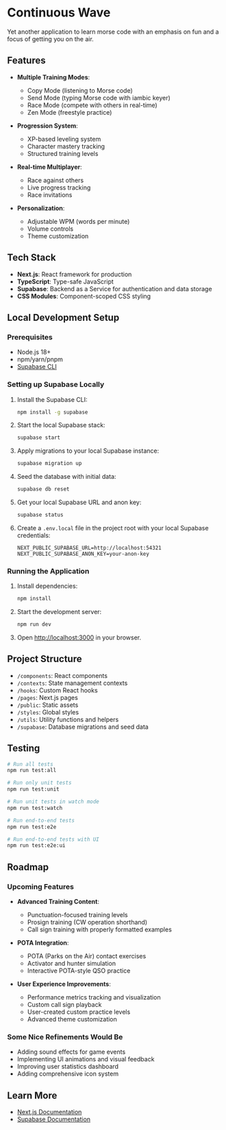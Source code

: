 # Continuous Wave

Yet another application to learn morse code with an emphasis on fun and a focus of getting you on the air.

## Features

- **Multiple Training Modes**:
  - Copy Mode (listening to Morse code)
  - Send Mode (typing Morse code with iambic keyer)
  - Race Mode (compete with others in real-time)
  - Zen Mode (freestyle practice)

- **Progression System**:
  - XP-based leveling system
  - Character mastery tracking
  - Structured training levels

- **Real-time Multiplayer**:
  - Race against others
  - Live progress tracking
  - Race invitations

- **Personalization**:
  - Adjustable WPM (words per minute)
  - Volume controls
  - Theme customization

## Tech Stack

- **Next.js**: React framework for production
- **TypeScript**: Type-safe JavaScript
- **Supabase**: Backend as a Service for authentication and data storage
- **CSS Modules**: Component-scoped CSS styling

## Local Development Setup

### Prerequisites

- Node.js 18+ 
- npm/yarn/pnpm
- [Supabase CLI](https://supabase.com/docs/guides/cli)

### Setting up Supabase Locally

1. Install the Supabase CLI:
   ```bash
   npm install -g supabase
   ```

2. Start the local Supabase stack:
   ```bash
   supabase start
   ```

3. Apply migrations to your local Supabase instance:
   ```bash
   supabase migration up
   ```

4. Seed the database with initial data:
   ```bash
   supabase db reset
   ```

5. Get your local Supabase URL and anon key:
   ```bash
   supabase status
   ```

6. Create a `.env.local` file in the project root with your local Supabase credentials:
   ```
   NEXT_PUBLIC_SUPABASE_URL=http://localhost:54321
   NEXT_PUBLIC_SUPABASE_ANON_KEY=your-anon-key
   ```

### Running the Application

1. Install dependencies:
   ```bash
   npm install
   ```

2. Start the development server:
   ```bash
   npm run dev
   ```

3. Open [http://localhost:3000](http://localhost:3000) in your browser.

## Project Structure

- `/components`: React components
- `/contexts`: State management contexts
- `/hooks`: Custom React hooks
- `/pages`: Next.js pages
- `/public`: Static assets
- `/styles`: Global styles
- `/utils`: Utility functions and helpers
- `/supabase`: Database migrations and seed data

## Testing

```bash
# Run all tests
npm run test:all

# Run only unit tests
npm run test:unit

# Run unit tests in watch mode
npm run test:watch

# Run end-to-end tests
npm run test:e2e

# Run end-to-end tests with UI
npm run test:e2e:ui
```

## Roadmap

### Upcoming Features

- **Advanced Training Content**:
  - Punctuation-focused training levels
  - Prosign training (CW operation shorthand)
  - Call sign training with properly formatted examples

- **POTA Integration**:
  - POTA (Parks on the Air) contact exercises
  - Activator and hunter simulation
  - Interactive POTA-style QSO practice

- **User Experience Improvements**:
  - Performance metrics tracking and visualization
  - Custom call sign playback
  - User-created custom practice levels
  - Advanced theme customization

### Some Nice Refinements Would Be
- Adding sound effects for game events
- Implementing UI animations and visual feedback
- Improving user statistics dashboard
- Adding comprehensive icon system

## Learn More

- [Next.js Documentation](https://nextjs.org/docs)
- [Supabase Documentation](https://supabase.com/docs)